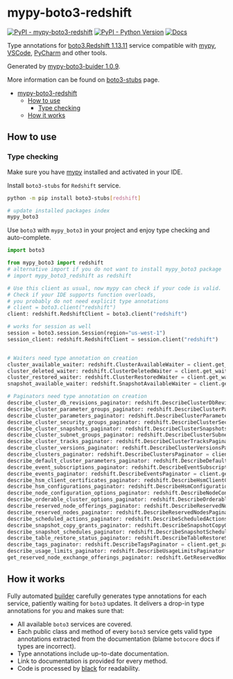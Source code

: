 # mypy-boto3-redshift

[![PyPI - mypy-boto3-redshift](https://img.shields.io/pypi/v/mypy-boto3-redshift.svg?color=blue)](https://pypi.org/project/mypy-boto3-redshift)
[![PyPI - Python Version](https://img.shields.io/pypi/pyversions/mypy-boto3-redshift.svg?color=blue)](https://pypi.org/project/mypy-boto3-redshift)
[![Docs](https://img.shields.io/readthedocs/mypy-boto3-builder.svg?color=blue)](https://mypy-boto3-builder.readthedocs.io/)

Type annotations for
[boto3.Redshift 1.13.11](https://boto3.amazonaws.com/v1/documentation/api/1.13.11/reference/services/redshift.html#Redshift) service
compatible with [mypy](https://github.com/python/mypy), [VSCode](https://code.visualstudio.com/),
[PyCharm](https://www.jetbrains.com/pycharm/) and other tools.

Generated by [mypy-boto3-buider 1.0.9](https://github.com/vemel/mypy_boto3_builder).

More information can be found on [boto3-stubs](https://pypi.org/project/boto3-stubs/) page.

- [mypy-boto3-redshift](#mypy-boto3-redshift)
  - [How to use](#how-to-use)
    - [Type checking](#type-checking)
  - [How it works](#how-it-works)

## How to use

### Type checking

Make sure you have [mypy](https://github.com/python/mypy) installed and activated in your IDE.

Install `boto3-stubs` for `Redshift` service.

```bash
python -m pip install boto3-stubs[redshift]

# update installed packages index
mypy_boto3
```

Use `boto3` with `mypy_boto3` in your project and enjoy type checking and auto-complete.

```python
import boto3

from mypy_boto3 import redshift
# alternative import if you do not want to install mypy_boto3 package
# import mypy_boto3_redshift as redshift

# Use this client as usual, now mypy can check if your code is valid.
# Check if your IDE supports function overloads,
# you probably do not need explicit type annotations
# client = boto3.client("redshift")
client: redshift.RedshiftClient = boto3.client("redshift")

# works for session as well
session = boto3.session.Session(region="us-west-1")
session_client: redshift.RedshiftClient = session.client("redshift")


# Waiters need type annotation on creation
cluster_available_waiter: redshift.ClusterAvailableWaiter = client.get_waiter("cluster_available")
cluster_deleted_waiter: redshift.ClusterDeletedWaiter = client.get_waiter("cluster_deleted")
cluster_restored_waiter: redshift.ClusterRestoredWaiter = client.get_waiter("cluster_restored")
snapshot_available_waiter: redshift.SnapshotAvailableWaiter = client.get_waiter("snapshot_available")

# Paginators need type annotation on creation
describe_cluster_db_revisions_paginator: redshift.DescribeClusterDbRevisionsPaginator = client.get_paginator("describe_cluster_db_revisions")
describe_cluster_parameter_groups_paginator: redshift.DescribeClusterParameterGroupsPaginator = client.get_paginator("describe_cluster_parameter_groups")
describe_cluster_parameters_paginator: redshift.DescribeClusterParametersPaginator = client.get_paginator("describe_cluster_parameters")
describe_cluster_security_groups_paginator: redshift.DescribeClusterSecurityGroupsPaginator = client.get_paginator("describe_cluster_security_groups")
describe_cluster_snapshots_paginator: redshift.DescribeClusterSnapshotsPaginator = client.get_paginator("describe_cluster_snapshots")
describe_cluster_subnet_groups_paginator: redshift.DescribeClusterSubnetGroupsPaginator = client.get_paginator("describe_cluster_subnet_groups")
describe_cluster_tracks_paginator: redshift.DescribeClusterTracksPaginator = client.get_paginator("describe_cluster_tracks")
describe_cluster_versions_paginator: redshift.DescribeClusterVersionsPaginator = client.get_paginator("describe_cluster_versions")
describe_clusters_paginator: redshift.DescribeClustersPaginator = client.get_paginator("describe_clusters")
describe_default_cluster_parameters_paginator: redshift.DescribeDefaultClusterParametersPaginator = client.get_paginator("describe_default_cluster_parameters")
describe_event_subscriptions_paginator: redshift.DescribeEventSubscriptionsPaginator = client.get_paginator("describe_event_subscriptions")
describe_events_paginator: redshift.DescribeEventsPaginator = client.get_paginator("describe_events")
describe_hsm_client_certificates_paginator: redshift.DescribeHsmClientCertificatesPaginator = client.get_paginator("describe_hsm_client_certificates")
describe_hsm_configurations_paginator: redshift.DescribeHsmConfigurationsPaginator = client.get_paginator("describe_hsm_configurations")
describe_node_configuration_options_paginator: redshift.DescribeNodeConfigurationOptionsPaginator = client.get_paginator("describe_node_configuration_options")
describe_orderable_cluster_options_paginator: redshift.DescribeOrderableClusterOptionsPaginator = client.get_paginator("describe_orderable_cluster_options")
describe_reserved_node_offerings_paginator: redshift.DescribeReservedNodeOfferingsPaginator = client.get_paginator("describe_reserved_node_offerings")
describe_reserved_nodes_paginator: redshift.DescribeReservedNodesPaginator = client.get_paginator("describe_reserved_nodes")
describe_scheduled_actions_paginator: redshift.DescribeScheduledActionsPaginator = client.get_paginator("describe_scheduled_actions")
describe_snapshot_copy_grants_paginator: redshift.DescribeSnapshotCopyGrantsPaginator = client.get_paginator("describe_snapshot_copy_grants")
describe_snapshot_schedules_paginator: redshift.DescribeSnapshotSchedulesPaginator = client.get_paginator("describe_snapshot_schedules")
describe_table_restore_status_paginator: redshift.DescribeTableRestoreStatusPaginator = client.get_paginator("describe_table_restore_status")
describe_tags_paginator: redshift.DescribeTagsPaginator = client.get_paginator("describe_tags")
describe_usage_limits_paginator: redshift.DescribeUsageLimitsPaginator = client.get_paginator("describe_usage_limits")
get_reserved_node_exchange_offerings_paginator: redshift.GetReservedNodeExchangeOfferingsPaginator = client.get_paginator("get_reserved_node_exchange_offerings")
```

## How it works

Fully automated [builder](https://github.com/vemel/mypy_boto3_builder) carefully generates
type annotations for each service, patiently waiting for `boto3` updates. It delivers
a drop-in type annotations for you and makes sure that:

- All available `boto3` services are covered.
- Each public class and method of every `boto3` service gets valid type annotations
  extracted from the documentation (blame `botocore` docs if types are incorrect).
- Type annotations include up-to-date documentation.
- Link to documentation is provided for every method.
- Code is processed by [black](https://github.com/psf/black) for readability.